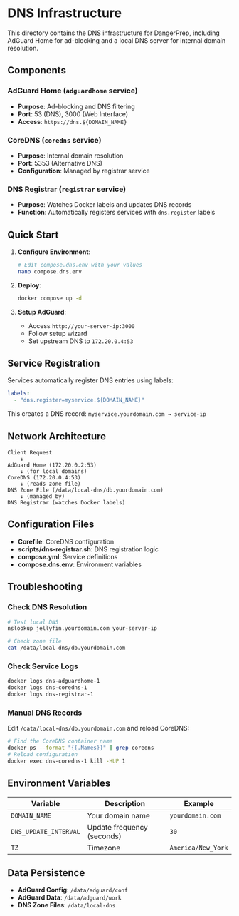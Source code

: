 # DNS Infrastructure

This directory contains the DNS infrastructure for DangerPrep, including AdGuard Home for ad-blocking and a local DNS server for internal domain resolution.

## Components

### AdGuard Home (`adguardhome` service)
- **Purpose**: Ad-blocking and DNS filtering
- **Port**: 53 (DNS), 3000 (Web Interface)
- **Access**: `https://dns.${DOMAIN_NAME}`

### CoreDNS (`coredns` service)
- **Purpose**: Internal domain resolution
- **Port**: 5353 (Alternative DNS)
- **Configuration**: Managed by registrar service

### DNS Registrar (`registrar` service)
- **Purpose**: Watches Docker labels and updates DNS records
- **Function**: Automatically registers services with `dns.register` labels

## Quick Start

1. **Configure Environment**:
   ```bash
   # Edit compose.dns.env with your values
   nano compose.dns.env
   ```

2. **Deploy**:
   ```bash
   docker compose up -d
   ```

3. **Setup AdGuard**:
   - Access `http://your-server-ip:3000`
   - Follow setup wizard
   - Set upstream DNS to `172.20.0.4:53`

## Service Registration

Services automatically register DNS entries using labels:

```yaml
labels:
  - "dns.register=myservice.${DOMAIN_NAME}"
```

This creates a DNS record: `myservice.yourdomain.com → service-ip`

## Network Architecture

```
Client Request
    ↓
AdGuard Home (172.20.0.2:53)
    ↓ (for local domains)
CoreDNS (172.20.0.4:53)
    ↓ (reads zone file)
DNS Zone File (/data/local-dns/db.yourdomain.com)
    ↓ (managed by)
DNS Registrar (watches Docker labels)
```

## Configuration Files

- **Corefile**: CoreDNS configuration
- **scripts/dns-registrar.sh**: DNS registration logic
- **compose.yml**: Service definitions
- **compose.dns.env**: Environment variables

## Troubleshooting

### Check DNS Resolution
```bash
# Test local DNS
nslookup jellyfin.yourdomain.com your-server-ip

# Check zone file
cat /data/local-dns/db.yourdomain.com
```

### Check Service Logs
```bash
docker logs dns-adguardhome-1
docker logs dns-coredns-1
docker logs dns-registrar-1
```

### Manual DNS Records
Edit `/data/local-dns/db.yourdomain.com` and reload CoreDNS:
```bash
# Find the CoreDNS container name
docker ps --format "{{.Names}}" | grep coredns
# Reload configuration
docker exec dns-coredns-1 kill -HUP 1
```

## Environment Variables

| Variable | Description | Example |
|----------|-------------|---------|
| `DOMAIN_NAME` | Your domain name | `yourdomain.com` |
| `DNS_UPDATE_INTERVAL` | Update frequency (seconds) | `30` |
| `TZ` | Timezone | `America/New_York` |

## Data Persistence

- **AdGuard Config**: `/data/adguard/conf`
- **AdGuard Data**: `/data/adguard/work`
- **DNS Zone Files**: `/data/local-dns`
